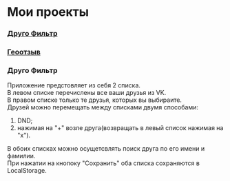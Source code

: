 # Мои проекты

 ### [Друго Фильтр](https://ilyatag.github.io/PrVkFriendsFilter)
 
 ### [Геоотзыв](https://ilyatag.github.io/PrYaMap/)


### Друго Фильтр
Приложение предстовляет из себя 2 списка.  
В левом списке перечислены все ваши друзья из VK.  
В правом списке только те друзья, которых вы выбираите.  
Друзей можно перемещать между списками двумя способами: 

 1. DND;
 2. нажимая на "+" возле друга(возвращать в левый список нажимая на "x").
 
В обоих списках можно осущетсвлять поиск друга по его имени и фамилии.  
При нажатии на кнопоку "Сохранить" оба списка сохраняются в LocalStorage. 
